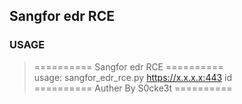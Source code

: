 ## Sangfor edr RCE

### USAGE
>========== Sangfor edr RCE ==========  
	usage: sangfor_edr_rce.py  https://x.x.x.x:443  id  
	========== Auther By S0cke3t ==========  
